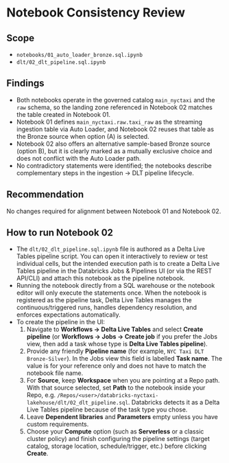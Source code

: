 # Notebook Consistency Review

## Scope
- `notebooks/01_auto_loader_bronze.sql.ipynb`
- `dlt/02_dlt_pipeline.sql.ipynb`

## Findings
- Both notebooks operate in the governed catalog `main_nyctaxi` and the `raw` schema, so the landing zone referenced in Notebook 02 matches the table created in Notebook 01.
- Notebook 01 defines `main_nyctaxi.raw.taxi_raw` as the streaming ingestion table via Auto Loader, and Notebook 02 reuses that table as the Bronze source when option (A) is selected.
- Notebook 02 also offers an alternative sample-based Bronze source (option B), but it is clearly marked as a mutually exclusive choice and does not conflict with the Auto Loader path.
- No contradictory statements were identified; the notebooks describe complementary steps in the ingestion → DLT pipeline lifecycle.

## Recommendation
No changes required for alignment between Notebook 01 and Notebook 02.

## How to run Notebook 02
- The `dlt/02_dlt_pipeline.sql.ipynb` file is authored as a Delta Live Tables
  pipeline script. You can open it interactively to review or test individual
  cells, but the intended execution path is to create a Delta Live Tables
  pipeline in the Databricks Jobs & Pipelines UI (or via the REST API/CLI) and
  attach this notebook as the pipeline notebook.
- Running the notebook directly from a SQL warehouse or the notebook editor
  will only execute the statements once. When the notebook is registered as the
  pipeline task, Delta Live Tables manages the continuous/triggered runs,
  handles dependency resolution, and enforces expectations automatically.
- To create the pipeline in the UI:
  1. Navigate to **Workflows → Delta Live Tables** and select **Create
     pipeline** (or **Workflows → Jobs → Create job** if you prefer the Jobs
     view, then add a task whose type is **Delta Live Tables pipeline**).
  2. Provide any friendly **Pipeline name** (for example,
     `NYC Taxi DLT Bronze-Silver`). In the Jobs view this field is labelled
     **Task name**. The value is for your reference only and does not have to
     match the notebook file name.
  3. For **Source**, keep **Workspace** when you are pointing at a Repo path.
     With that source selected, set **Path** to the notebook inside your Repo,
     e.g. `/Repos/<user>/databricks-nyctaxi-lakehouse/dlt/02_dlt_pipeline.sql`.
     Databricks detects it as a Delta Live Tables pipeline because of the task
     type you chose.
  4. Leave **Dependent libraries** and **Parameters** empty unless you have
     custom requirements.
  5. Choose your **Compute** option (such as **Serverless** or a classic
     cluster policy) and finish configuring the pipeline settings (target
     catalog, storage location, schedule/trigger, etc.) before clicking
     **Create**.
